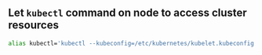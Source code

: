 ## Let `kubectl` command on node to access cluster resources
```bash
alias kubectl='kubectl --kubeconfig=/etc/kubernetes/kubelet.kubeconfig'
```
